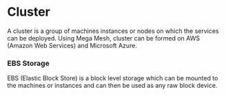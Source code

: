 # Cluster

A cluster is a group of machines instances or nodes on which the services can be deployed. Using Mega Mesh, cluster can be formed on AWS (Amazon Web Services) and Microsoft Azure. 

### EBS Storage

EBS (Elastic Block Store) is a block level storage which can be mounted to the machines or instances and can then be used as any raw block device.
